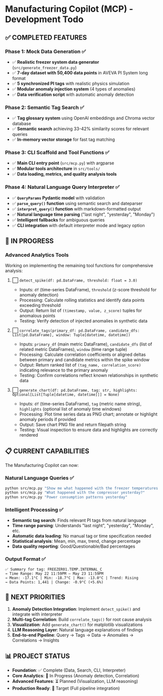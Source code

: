 # Manufacturing Copilot (MCP) - Development Todo

## ✅ COMPLETED FEATURES

### Phase 1: Mock Data Generation ✅
- ✅ **Realistic freezer system data generator** (`src/generate_freezer_data.py`)
- ✅ **7-day dataset with 50,400 data points** in AVEVA PI System long format
- ✅ **5 synchronized PI tags** with realistic physics simulation
- ✅ **Modular anomaly injection system** (4 types of anomalies)
- ✅ **Data verification script** with automatic anomaly detection

### Phase 2: Semantic Tag Search ✅
- ✅ **Tag glossary system** using OpenAI embeddings and Chroma vector database
- ✅ **Semantic search** achieving 33-42% similarity scores for relevant queries
- ✅ **In-memory vector storage** for fast tag matching

### Phase 3: CLI Scaffold and Tool Functions ✅
- ✅ **Main CLI entry point** (`src/mcp.py`) with argparse
- ✅ **Modular tools architecture** in `src/tools/`
- ✅ **Data loading, metrics, and quality analysis tools**

### Phase 4: Natural Language Query Interpreter ✅
- ✅ **`QueryParams` Pydantic model** with validation
- ✅ **`parse_query()` function** using semantic search and dateparser
- ✅ **`interpret_query()` function** with markdown-formatted output
- ✅ **Natural language time parsing** ("last night", "yesterday", "Monday")
- ✅ **Intelligent fallbacks** for ambiguous queries
- ✅ **CLI integration** with default interpreter mode and legacy option

## 🔄 IN PROGRESS

### Advanced Analytics Tools
Working on implementing the remaining tool functions for comprehensive analysis:

1. ⬜ `detect_spike(df: pd.DataFrame, threshold: float = 3.0)`
   - Inputs: `df` (time-series DataFrame), `threshold` (z-score threshold for anomaly detection)
   - Processing: Calculate rolling statistics and identify data points exceeding threshold
   - Output: Return list of `(timestamp, value, z_score)` tuples for anomalous points
   - Testing: Verify detection of injected anomalies in synthetic data

2. ⬜ `correlate_tags(primary_df: pd.DataFrame, candidate_dfs: List[pd.DataFrame], window: Tuple[datetime, datetime])`
   - Inputs: `primary_df` (main metric DataFrame), `candidate_dfs` (list of related metric DataFrames), `window` (time range tuple)
   - Processing: Calculate correlation coefficients or aligned deltas between primary and candidate metrics within the spike window
   - Output: Return ranked list of `(tag_name, correlation_score)` indicating relevance to the primary anomaly
   - Testing: Confirm correlations reflect known relationships in synthetic data

3. ⬜ `generate_chart(df: pd.DataFrame, tag: str, highlights: Optional[List[Tuple[datetime, datetime]]] = None)`
   - Inputs: `df` (time-series DataFrame), `tag` (metric name string), `highlights` (optional list of anomaly time windows)
   - Processing: Plot time series data as PNG chart; annotate or highlight anomaly periods if provided
   - Output: Save chart PNG file and return filepath string
   - Testing: Visual inspection to ensure data and highlights are correctly rendered

## 📋 CURRENT CAPABILITIES

The Manufacturing Copilot can now:

### Natural Language Queries ✅
```bash
python src/mcp.py "Show me what happened with the freezer temperatures last night"
python src/mcp.py "What happened with the compressor yesterday?"
python src/mcp.py "Power consumption patterns yesterday"
```

### Intelligent Processing ✅
- **Semantic tag search**: Finds relevant PI tags from natural language
- **Time range parsing**: Understands "last night", "yesterday", "Monday", etc.
- **Automatic data loading**: No manual tag or time specification needed
- **Statistical analysis**: Mean, min, max, trend, change percentage
- **Data quality reporting**: Good/Questionable/Bad percentages

### Output Format ✅
```
✅ Summary for tag: FREEZER01.TEMP.INTERNAL_C
→ Time Range: May 22 11:59PM – May 23 11:59PM
→ Mean: -17.1°C | Min: -18.7°C | Max: -13.0°C | Trend: Rising
→ Data Points: 1,441 | Change: -0.9°C (+5.6%)
```

## 🎯 NEXT PRIORITIES

1. **Anomaly Detection Integration**: Implement `detect_spike()` and integrate with interpreter
2. **Multi-tag Correlation**: Build `correlate_tags()` for root cause analysis
3. **Visualization**: Add `generate_chart()` for matplotlib visualizations
4. **LLM Reasoning Layer**: Natural language explanations of findings
5. **End-to-end Pipeline**: Query → Tags → Data → Anomalies → Correlations → Insights

## 📊 PROJECT STATUS

- **Foundation**: ✅ Complete (Data, Search, CLI, Interpreter)
- **Core Analytics**: 🔄 In Progress (Anomaly detection, Correlation)
- **Advanced Features**: ⏳ Planned (Visualization, LLM reasoning)
- **Production Ready**: 🎯 Target (Full pipeline integration)